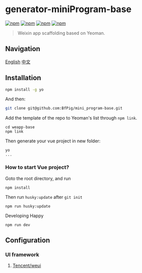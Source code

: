 # generator-miniProgram-base
[![npm](https://img.shields.io/badge/license-MIT-yellowgreen.svg)]()
[![npm](https://img.shields.io/badge/node-%3E%3D8-blue.svg)]()
[![npm](https://img.shields.io/badge/npm-5.6.0-orange.svg)]()
[![npm](https://img.shields.io/badge/yeoman-2.0.5-brightgreen.svg)]()
> Weixin app scaffolding based on Yeoman.

## Navigation
[English](https://github.com/BfPig/miniProgram-base/blob/master/README.md)
[中文](https://github.com/BfPig/miniProgram-base/blob/master/README_CN.md)

## Installation

```bash
npm install -g yo
```

And then:

```bash
git clone git@github.com:BfPig/mini_program-base.git
```

Add the template of the repo to Yeoman's list through `npm link`.

```
cd weapp-base
npm link
```

Then generate your vue project in new folder:

```
yo
...
```

### How to start Vue project?

Goto the root directory, and run

```
npm install
```

Then run `husky:update` after `git init`

```
npm run husky:update
```

Developing Happy

```
npm run dev
```

## Configuration

### UI framework

1. [Tencent/weui](https://github.com/Tencent/weui)

